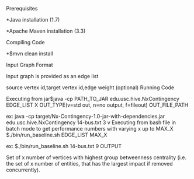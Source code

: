 Prerequisites

*Java installation (1.7)

*Apache Maven installation (3.3)

Compiling Code

*$mvn clean install

Input Graph Format

Input graph is provided as an edge list

source vertex id,target vertex id,edge weight (optional)
Running Code

Executing from jar$java -cp PATH_TO_JAR edu.usc.hive.NxContingency EDGE_LIST X OUT_TYPE(v=std out, n=no output, f=fileout) OUT_FILE_PATH

ex: java -cp target/Nx-Contingency-1.0-jar-with-dependencies.jar edu.usc.hive.NxContingency 14-bus.txt 3 v
Executing from bash file in batch mode to get performance numbers with varying x up to MAX_X $./bin/run_baseline.sh EDGE_LIST MAX_X

ex: $./bin/run_baseline.sh 14-bus.txt 9
OUTPUT

Set of x number of vertices with highest group betweenness centrality (i.e. the set of x number of entities, that has the largest impact if removed concurrently).